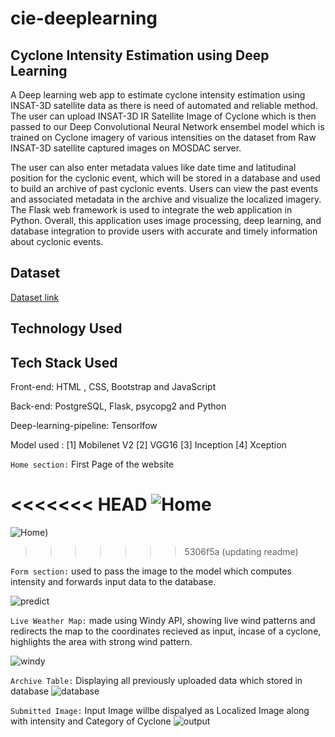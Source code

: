 # cie-deeplearning
## Cyclone Intensity Estimation using Deep Learning

A Deep learning web app to estimate cyclone intensity estimation using INSAT-3D satellite data as there is need of automated and reliable method.
The  user can upload INSAT-3D IR Satellite Image of Cyclone which is then passed to our Deep Convolutional Neural Network ensembel model which is trained on Cyclone imagery of various intensities on the dataset from  Raw INSAT-3D satellite captured images on MOSDAC server.


 The user can also enter metadata values like date time and latitudinal position for the cyclonic event, which will be stored in a database and used to build an archive of past cyclonic events. Users can view the past events and associated metadata in the archive and visualize the localized imagery. The Flask web framework is used to integrate the web application in Python. Overall, this application uses image processing, deep learning, and database integration to provide users with accurate and timely information about cyclonic events.


## Dataset 
[Dataset link](https://www.kaggle.com/datasets/sshubam/insat3d-infrared-raw-cyclone-images-20132021)

## Technology Used

## Tech Stack Used

Front-end: HTML , CSS, Bootstrap and JavaScript

Back-end: PostgreSQL, Flask, psycopg2 and Python

Deep-learning-pipeline: Tensorlfow

Model used : [1] Mobilenet V2
[2] VGG16
[3] Inception
[4] Xception

``Home section:`` First  Page of the website

<<<<<<< HEAD
![Home](https://github.com/Rehan-99/cie-deeplearning/assets/54002059/91d4fe40-728a-4bfd-a7ca-db482daa6564)
=======
![Home](https://github.com/Rehan-99/cie-deeplearning/assets/54002059/91d4fe40-728a-4bfd-a7ca-db482daa6564))
>>>>>>> 5306f5a (updating readme)


``Form section:`` used to pass the image to the model which computes intensity and forwards input data to the  database.

![predict](https://github.com/Rehan-99/cie-deeplearning/assets/54002059/b0917d7a-d6c5-495b-b0f4-4624ca3bf40c)

``Live Weather Map:`` made using Windy API, showing live wind patterns and redirects the map to the coordinates recieved as input, incase of a cyclone, highlights the area with strong wind pattern.

![windy](https://github.com/Rehan-99/cie-deeplearning/assets/54002059/a1bed201-4df7-464e-a5f5-7d2bf8b218f7)


``Archive Table:`` Displaying all previously uploaded data which stored in database
![database](https://github.com/Rehan-99/cie-deeplearning/assets/54002059/59f6a49c-07ef-441f-8802-0e4da1321cdf)


``Submitted Image:`` Input Image willbe dispalyed as Localized Image along with intensity and Category of Cyclone
![output](https://github.com/Rehan-99/cie-deeplearning/assets/54002059/8880b5cb-5414-466c-beb8-88388cfa976f)



